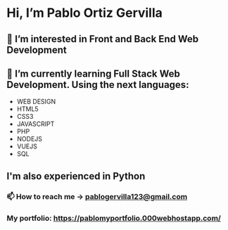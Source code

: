 # Hi, I’m Pablo Ortiz Gervilla
## 👀 I’m interested in Front and Back End Web Development
## 🧠 I’m currently learning Full Stack Web Development. Using the next languages:
- WEB DESIGN
- HTML5
- CSS3
- JAVASCRIPT
- PHP
- NODEJS
- VUEJS
- SQL
## I'm also experienced in Python
### 📫 How to reach me -> pablogervilla123@gmail.com
### My portfolio: https://pablomyportfolio.000webhostapp.com/
<!---
Malec9/Malec9 is a ✨ special ✨ repository because its `README.md` (this file) appears on your GitHub profile.
You can click the Preview link to take a look at your changes.
--->
